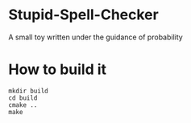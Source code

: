 # Stupid-Spell-Checker
A small toy written under the guidance of probability

# How to build it

```
mkdir build
cd build
cmake ..
make
```
